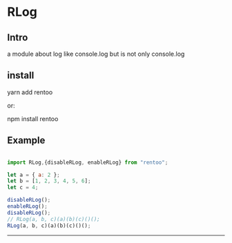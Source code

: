 # RLog

## Intro

a module about log like console.log but is not only console.log

## install

yarn add rentoo

or:

npm install rentoo
## Example

```javascript

import RLog,{disableRLog, enableRLog} from "rentoo";

let a = { a: 2 };
let b = [1, 2, 3, 4, 5, 6];
let c = 4;

disableRLog();
enableRLog();
disableRLog();
// RLog(a, b, c)(a)(b)(c)()();
RLog(a, b, c)(a)(b)(c)()();


```



---
